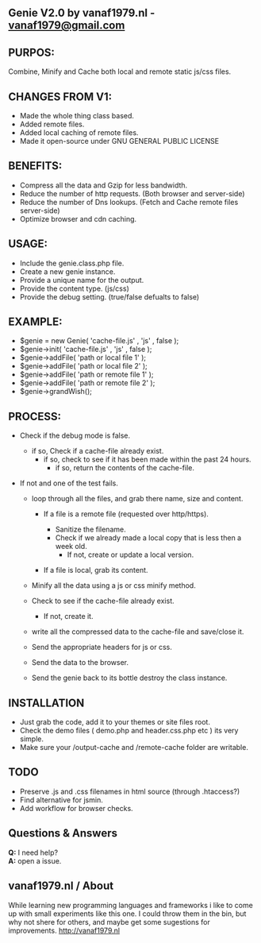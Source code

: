 ## Genie V2.0 by vanaf1979.nl - vanaf1979@gmail.com

## PURPOS:
Combine, Minify and Cache both local and remote static js/css files.

## CHANGES FROM V1:
  - Made the whole thing class based.
  - Added remote files.
  - Added local caching of remote files.
  - Made it open-source under GNU GENERAL PUBLIC LICENSE

## BENEFITS:
  - Compress all the data and Gzip for less bandwidth.
  - Reduce the number of http requests. (Both browser and server-side)
  - Reduce the number of Dns lookups. (Fetch and Cache remote files server-side)
  - Optimize browser and cdn caching.

## USAGE:
  - Include the genie.class.php file.
  - Create a new genie instance.
  - Provide a unique name for the output.
  - Provide the content type. (js/css)
  - Provide the debug setting. (true/false defualts to false)

## EXAMPLE:
  - $genie = new Genie( 'cache-file.js' , 'js' , false );
  - $genie->init( 'cache-file.js' , 'js' , false );
  - $genie->addFile( 'path or local file 1' );
  - $genie->addFile( 'path or local file 2' );
  - $genie->addFile( 'path or remote file 1' );
  - $genie->addFile( 'path or remote file 2' );
  - $genie->grandWish();

## PROCESS:
  - Check if the debug mode is false.
    - if so, Check if a cache-file already exist.
      - if so, check to see if it has been made within the past 24 hours.
        - if so, return the contents of the cache-file.

  - If not and one of the test fails.
    - loop through all the files, and grab there name, size and content.
      - If a file is a remote file (requested over http/https).
        - Sanitize the filename.
        - Check if we already made a local copy that is less then a week old.
          - If not, create or update a local version.

      - If a file is local, grab its content.

    - Minify all the data using a js or css minify method.
    - Check to see if the cache-file already exist.
      - If not, create it.
    - write all the compressed data to the cache-file and save/close it.
    - Send the appropriate headers for js or css.
    - Send the data to the browser.
    - Send the genie back to its bottle destroy the class instance.

## INSTALLATION
  - Just grab the code, add it to your themes or site files root.
  - Check the demo files ( demo.php and header.css.php etc ) its very simple.
  - Make sure your /output-cache and /remote-cache folder are writable.

## TODO
  - Preserve .js and .css filenames in html source (through .htaccess?)
  - Find alternative for jsmin.
  - Add workflow for browser checks.


## Questions & Answers
**Q:** I need help?  
**A:** open a issue.


vanaf1979.nl / About
--------
While learning new programming languages and frameworks i like to come up with small experiments like this one. I could throw them in the bin, but why not shere for others, and maybe get some sugestions for improvements. http://vanaf1979.nl
